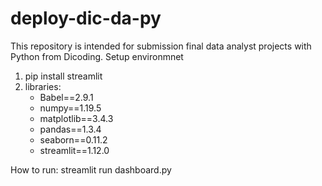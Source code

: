 # deploy-dic-da-py
This repository is intended for submission final data analyst projects with Python from Dicoding.
Setup environmnet
1. pip install streamlit
2. libraries:
   - Babel==2.9.1
   - numpy==1.19.5
   - matplotlib==3.4.3
   - pandas==1.3.4
   - seaborn==0.11.2
   - streamlit==1.12.0

How to run:
streamlit run dashboard.py
